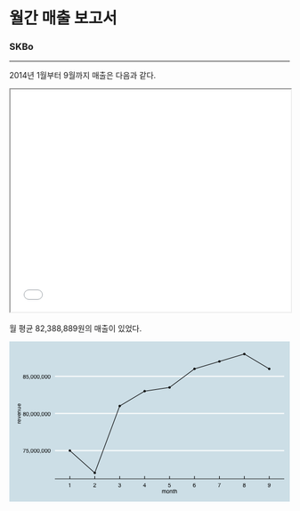 월간 매출 보고서
=======================

### SKBo 
<hr>








2014년 1월부터 9월까지 매출은 다음과 같다.

<iframe src='
figure/unnamed-chunk-3.html
' scrolling='no' seamless class='rChart 
datatables
 '
id=iframe-
chart15716f639b39
></iframe>
<style>iframe.rChart{ width: 100%; height: 400px;}</style>


월 평균 82,388,889원의 매출이 있었다.

<img src="figure/unnamed-chunk-4.png" title="plot of chunk unnamed-chunk-4" alt="plot of chunk unnamed-chunk-4" style="display: block; margin: auto;" />




